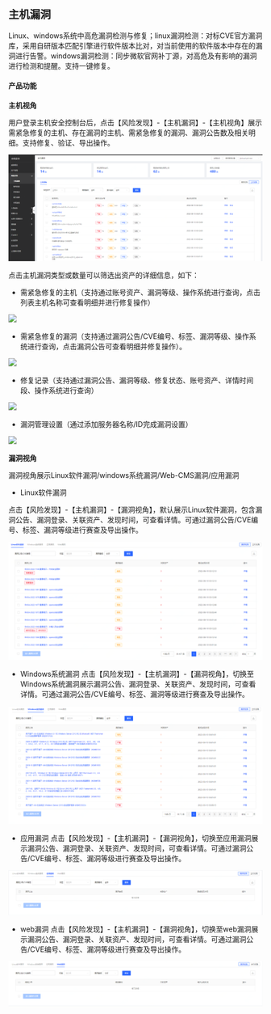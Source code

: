 ## 主机漏洞

Linux、windows系统中高危漏洞检测与修复；linux漏洞检测：对标CVE官方漏洞库，采用自研版本匹配引擎进行软件版本比对，对当前使用的软件版本中存在的漏洞进行告警。windows漏洞检测：同步微软官网补丁源，对高危及有影响的漏洞进行检测和提醒。支持一键修复。

#### 产品功能

**主机视角**

用户登录主机安全控制台后，点击【风险发现】-【主机漏洞】-【主机视角】展示需紧急修复的主机、存在漏洞的主机、需紧急修复的漏洞、漏洞公告数及相关明细。支持修复、验证、导出操作。

![](../../../../image/Endpoint-Security/overview11.png)

点击主机漏洞类型或数量可以筛选出资产的详细信息，如下：

- 需紧急修复的主机（支持通过账号资产、漏洞等级、操作系统进行查询，点击列表主机名称可查看明细并进行修复操作）

![](../../../../image/Endpoint-Security/hostvul1.png)

- 需紧急修复的漏洞（支持通过漏洞公告/CVE编号、标签、漏洞等级、操作系统进行查询，点击漏洞公告可查看明细并修复操作）。

![](../../../../image/Endpoint-Security/hostvul3.png)

- 修复记录（支持通过漏洞公告、漏洞等级、修复状态、账号资产、详情时间段、操作系统进行查询）

![](../../../../image/Endpoint-Security/hostvul4.png)

- 漏洞管理设置（通过添加服务器名称/ID完成漏洞设置）

![](../../../../image/Endpoint-Security/hostvul5.png)

**漏洞视角**

漏洞视角展示Linux软件漏洞/windows系统漏洞/Web-CMS漏洞/应用漏洞

- Linux软件漏洞

点击【风险发现】-【主机漏洞】-【漏洞视角】，默认展示Linux软件漏洞，包含漏洞公告、漏洞登录、关联资产、发现时间，可查看详情。可通过漏洞公告/CVE编号、标签、漏洞等级进行赛查及导出操作。

![](../../../../image/Endpoint-Security/Linuxrjld.png)

- Windows系统漏洞
点击【风险发现】-【主机漏洞】-【漏洞视角】，切换至Windows系统漏洞展示漏洞公告、漏洞登录、关联资产、发现时间，可查看详情。可通过漏洞公告/CVE编号、标签、漏洞等级进行赛查及导出操作。

![](../../../../image/Endpoint-Security/Windowsxtld.png)

- 应用漏洞
点击【风险发现】-【主机漏洞】-【漏洞视角】，切换至应用漏洞展示漏洞公告、漏洞登录、关联资产、发现时间，可查看详情。可通过漏洞公告/CVE编号、标签、漏洞等级进行赛查及导出操作。

![](../../../../image/Endpoint-Security/yyld.png)

- web漏洞
点击【风险发现】-【主机漏洞】-【漏洞视角】，切换至web漏洞展示漏洞公告、漏洞登录、关联资产、发现时间，可查看详情。可通过漏洞公告/CVE编号、标签、漏洞等级进行赛查及导出操作。

![](../../../../image/Endpoint-Security/webld.png)
